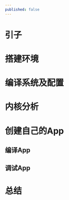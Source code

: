 ```yaml
---
published: false
---
```

# 引子 #

# 搭建环境 #

# 编译系统及配置 #

# 内核分析 #

# 创建自己的App #

## 编译App ##
## 调试App ##


# 总结 #



